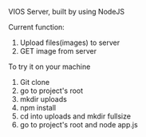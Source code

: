 VIOS Server, built by using NodeJS

Current function:
1. Upload files(images) to server
2. GET image from server

To try it on your machine
1. Git clone
2. go to project's root
3. mkdir uploads
4. npm install
5. cd into uploads and mkdir fullsize
6. go to project's root and node app.js

